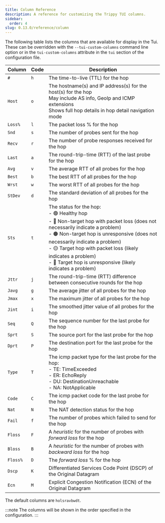 ```yaml
---
title: Column Reference
description: A reference for customizing the Trippy TUI columns.
sidebar:
  order: 4
slug: 0.13.0/reference/column
---
```


The following table lists the columns that are available for display in the Tui. These can be overridden with the
`--tui-custom-columns` command line option or in the `tui-custom-columns` attribute in the `tui` section of the
configuration file.

| Column   | Code | Description                                                                                                                                                                                                                                                                                                                                                |
| -------- | ---- | ---------------------------------------------------------------------------------------------------------------------------------------------------------------------------------------------------------------------------------------------------------------------------------------------------------------------------------------------------------- |
| `#`      | `h`  | The time-to-live (TTL) for the hop                                                                                                                                                                                                                                                                                                                         |
| `Host`   | `o`  | The hostname(s) and IP address(s) for the host(s) for the hop<br />May include AS info, GeoIp and ICMP extensions<br />Shows full hop details in hop detail navigation mode                                                                                                                                                                                |
| `Loss%`  | `l`  | The packet loss % for the hop                                                                                                                                                                                                                                                                                                                              |
| `Snd`    | `s`  | The number of probes sent for the hop                                                                                                                                                                                                                                                                                                                      |
| `Recv`   | `r`  | The number of probe responses received for the hop                                                                                                                                                                                                                                                                                                         |
| `Last`   | `a`  | The round-trip-time (RTT) of the last probe for the hop                                                                                                                                                                                                                                                                                                    |
| `Avg`    | `v`  | The average RTT of all probes for the hop                                                                                                                                                                                                                                                                                                                  |
| `Best`   | `b`  | The best RTT of all probes for the hop                                                                                                                                                                                                                                                                                                                     |
| `Wrst`   | `w`  | The worst RTT of all probes for the hop                                                                                                                                                                                                                                                                                                                    |
| `StDev`  | `d`  | The standard deviation of all probes for the hop                                                                                                                                                                                                                                                                                                           |
| `Sts`    | `t`  | The status for the hop:<br />- 🟢 Healthy hop<br />- 🔵 Non-target hop with packet loss (does not necessarily indicate a problem)<br />- 🟤 Non-target hop is unresponsive (does not necessarily indicate a problem) <br />- 🟡 Target hop with packet loss (likely indicates a problem)<br />- 🔴 Target hop is unresponsive (likely indicates a problem) |
| `Jttr`   | `j`  | The round-trip-time (RTT) difference between consecutive rounds for the hop                                                                                                                                                                                                                                                                                |
| `Javg`   | `g`  | The average jitter of all probes for the hop                                                                                                                                                                                                                                                                                                               |
| `Jmax`   | `x`  | The maximum jitter of all probes for the hop                                                                                                                                                                                                                                                                                                               |
| `Jint`   | `i`  | The smoothed jitter value of all probes for the hop                                                                                                                                                                                                                                                                                                        |
| `Seq`    | `Q`  | The sequence number for the last probe for the hop                                                                                                                                                                                                                                                                                                         |
| `Sprt`   | `S`  | The source port for the last probe for the hop                                                                                                                                                                                                                                                                                                             |
| `Dprt`   | `P`  | The destination port for the last probe for the hop                                                                                                                                                                                                                                                                                                        |
| `Type`   | `T`  | The icmp packet type for the last probe for the hop:<br />- TE: TimeExceeded<br />- ER: EchoReply<br />- DU: DestinationUnreachable<br />- NA: NotApplicable                                                                                                                                                                                               |
| `Code`   | `C`  | The icmp packet code for the last probe for the hop                                                                                                                                                                                                                                                                                                        |
| `Nat`    | `N`  | The NAT detection status for the hop                                                                                                                                                                                                                                                                                                                       |
| `Fail`   | `f`  | The number of probes which failed to send for the hop                                                                                                                                                                                                                                                                                                      |
| `Floss`  | `F`  | A _heuristic_ for the number of probes with _forward loss_ for the hop                                                                                                                                                                                                                                                                                     |
| `Bloss`  | `B`  | A _heuristic_ for the number of probes with _backward loss_ for the hop                                                                                                                                                                                                                                                                                    |
| `Floss%` | `D`  | The _forward loss_ % for the hop                                                                                                                                                                                                                                                                                                                           |
| `Dscp`   | `K`  | Differentiated Services Code Point (DSCP) of the Original Datagram                                                                                                                                                                                                                                                                                         |
| `Ecn`    | `M`  | Explicit Congestion Notification (ECN) of the Original Datagram                                                                                                                                                                                                                                                                                            |

The default columns are `holsravbwdt`.

:::note
The columns will be shown in the order specified in the configuration.
:::
